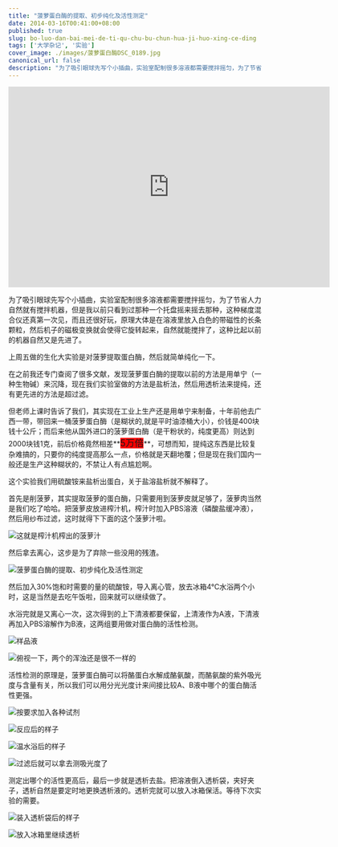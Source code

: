 ```yaml
---
title: "菠萝蛋白酶的提取、初步纯化及活性测定"
date: 2014-03-16T00:41:00+08:00
published: true
slug: bo-luo-dan-bai-mei-de-ti-qu-chu-bu-chun-hua-ji-huo-xing-ce-ding
tags: ['大学杂记', '实验']
cover_image: ./images/菠萝蛋白酶DSC_0189.jpg
canonical_url: false
description: "为了吸引眼球先写个小插曲，实验室配制很多溶液都需要搅拌摇匀，为了节省人力自然就有搅拌机器，但是我以前只看到过那种一个托盘摇来摇去那种，这种梯度混合仪还真第一次见，而且还很好玩，原理大体是在溶液里放入白色的带磁性的长条颗粒，然后机子的磁极变换就会使得它旋转起来，自然就能搅拌了，这种比起以前的机器自然又是先进了。"
---
```




<iframe height=400 width=640 src='http://player.youku.com/embed/XNjg1MzAxNzQ4' frameborder=0 'allowfullscreen'></iframe>

为了吸引眼球先写个小插曲，实验室配制很多溶液都需要搅拌摇匀，为了节省人力自然就有搅拌机器，但是我以前只看到过那种一个托盘摇来摇去那种，这种梯度混合仪还真第一次见，而且还很好玩，原理大体是在溶液里放入白色的带磁性的长条颗粒，然后机子的磁极变换就会使得它旋转起来，自然就能搅拌了，这种比起以前的机器自然又是先进了。

上周五做的生化大实验是对菠萝提取蛋白酶，然后就简单纯化一下。

在之前我还专门查阅了很多文献，发现菠萝蛋白酶的提取以前的方法是用单宁（一种生物碱）来沉降，现在我们实验室做的方法是盐析法，然后用透析法来提纯，还有更先进的方法是超过滤。

但老师上课时告诉了我们，其实现在工业上生产还是用单宁来制备，十年前他去广西一带，带回来一桶菠萝蛋白酶（是糊状的,就是平时油漆桶大小），价钱是400块钱十公斤；而后来他从国外进口的菠萝蛋白酶（是干粉状的，纯度更高）则达到2000块钱1克，前后价格竟然相差**<span style="font-size:18px;"><span style="background-color:#FF0000;">5万倍</span></span>**，可想而知，提纯这东西是比较复杂难搞的，只要你的纯度提高那么一点，价格就是天翻地覆；但是现在我们国内一般还是生产这种糊状的，不禁让人有点尴尬啊。

这个实验我们用硫酸铵来盐析出蛋白，关于盐溶盐析就不解释了。

首先是削菠萝，其实提取菠萝的蛋白酶，只需要用到菠萝皮就足够了，菠萝肉当然是我们吃了哈哈。把菠萝皮放进榨汁机，榨汁时加入PBS溶液（磷酸盐缓冲液），然后用纱布过滤，这时就得下下面的这个菠萝汁啦。

![这就是榨汁机榨出的菠萝汁](./images/菠萝蛋白酶DSC_0187.jpg)

然后拿去离心，这步是为了弃除一些没用的残渣。

![菠萝蛋白酶的提取、初步纯化及活性测定](./images/菠萝蛋白酶DSC_0189.jpg)

然后加入30%饱和时需要的量的硫酸铵，导入离心管，放去冰箱4&deg;C水浴两个小时，这是当然是去吃午饭啦，回来就可以继续做了。

水浴完就是又离心一次，这次得到的上下清液都要保留，上清液作为A液，下清液再加入PBS溶解作为B液，这两组要用做对蛋白酶的活性检测。

![样品液](./images/菠萝蛋白酶DSC_0185.jpg)

![俯视一下，两个的浑浊还是很不一样的](./images/菠萝蛋白酶DSC_0186.jpg)

活性检测的原理是，菠萝蛋白酶可以将酪蛋白水解成酪氨酸，而酪氨酸的紫外吸光度与含量有关，所以我们可以用分光光度计来间接比较A、B液中哪个的蛋白酶活性更强。

![按要求加入各种试剂](./images/菠萝蛋白酶DSC_0190.jpg)

![反应后的样子](./images/菠萝蛋白酶DSC_0191.jpg)

![温水浴后的样子](./images/菠萝蛋白酶DSC_0193.jpg)

![过滤后就可以拿去测吸光度了](./images/菠萝蛋白酶DSC_0194.jpg)

测定出哪个的活性更高后，最后一步就是透析去盐。把溶液倒入透析袋，夹好夹子，透析自然是要定时地更换透析液的。透析完就可以放入冰箱保活。等待下次实验的需要。

![装入透析袋后的样子](./images/菠萝蛋白酶DSC_0198.jpg)

![放入冰箱里继续透析](./images/菠萝蛋白酶DSC_0197.jpg)